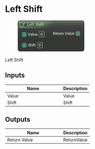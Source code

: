 # Left Shift

<div align="left" data-full-width="false">

<figure><img src="Left_Shift.png" alt=""><figcaption></figcaption></figure>

</div>

Left Shift

## Inputs

<table>
<thead><tr><th width="170">Name</th><th>Description</th></tr></thead>
<tbody>
<tr><td>Value</td><td>Value</td></tr>
<tr><td>Shift</td><td>Shift</td></tr>
</tbody>
</table>

## Outputs

<table>
<thead><tr><th width="170">Name</th><th>Description</th></tr></thead>
<tbody>
<tr><td>Return Value</td><td>ReturnValue</td></tr>
</tbody>
</table>